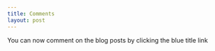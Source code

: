 ```yaml
---
title: Comments
layout: post
---
```

You can now comment on the blog posts by clicking the blue title link